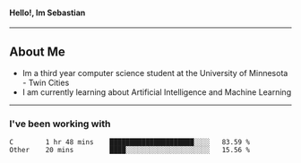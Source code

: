 #### Hello!, Im Sebastian


---
## About Me
- Im a third year computer science student at the University of Minnesota - Twin Cities
- I am currently learning about Artificial Intelligence and Machine Learning

---

### I've been working with
<!--START_SECTION:waka-->

```text
C        1 hr 48 mins    █████████████████████░░░░   83.59 %
Other    20 mins         ████░░░░░░░░░░░░░░░░░░░░░   15.56 %
```

<!--END_SECTION:waka-->



